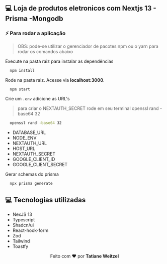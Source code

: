 ## 💻 Loja de produtos eletronicos com Nextjs 13 - Prisma -Mongodb

### :zap: Para rodar a aplicação

> OBS: pode-se utilizar o gerenciador de pacotes npm ou o yarn para rodar os comandos abaixo

Execute na pasta raiz para instalar as dependências
```bash
  npm install
```


Rode  na pasta raiz. Acesse via **localhost:3000**.
```bash
  npm start
```


Crie um `.env` adicione as URL's

> para criar o NEXTAUTH_SECRET rode em seu terminal openssl rand -base64 32

```bash
  openssl rand -base64 32
```

- DATABASE_URL
- NODE_ENV
- NEXTAUTH_URL
- HOST_URL
- NEXTAUTH_SECRET
- GOOGLE_CLIENT_ID
- GOOGLE_CLIENT_SECRET

Gerar schemas do prisma

```bash
  npx prisma generate
```

## 💻 Tecnologias utilizadas

- NexJS 13
- Typescript
- Shadcn/ui
- React-hook-form
- Zod
- Tailwind
- Toastfy

 <p align="center">Feito com ❤️ por <strong>Tatiane Weitzel<p>
